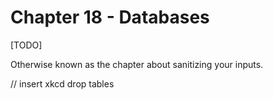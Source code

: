 

# Chapter 18 - Databases

[TODO]

Otherwise known as the chapter about sanitizing your inputs.

// insert xkcd drop tables
